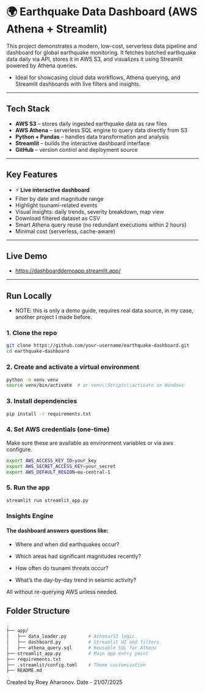 # 🌍 Earthquake Data Dashboard (AWS Athena + Streamlit)

This project demonstrates a modern, low-cost, serverless data pipeline and dashboard for global earthquake monitoring. It fetches batched earthquake data daily via API, stores it in AWS S3, and visualizes it using Streamlit powered by Athena queries.

 - Ideal for showcasing cloud data workflows, Athena querying, and Streamlit dashboards with live filters and insights.

---

## Tech Stack

- **AWS S3** – stores daily ingested earthquake data as raw files
- **AWS Athena** – serverless SQL engine to query data directly from S3
- **Python + Pandas** – handles data transformation and analysis
- **Streamlit** – builds the interactive dashboard interface
- **GitHub** – version control and deployment source

---

## Key Features

- ⚡ **Live interactive dashboard**
- Filter by date and magnitude range
- Highlight tsunami-related events
- Visual insights: daily trends, severity breakdown, map view
- Download filtered dataset as CSV
- Smart Athena query reuse (no redundant executions within 2 hours)
- Minimal cost (serverless, cache-aware)

---

## Live Demo

- https://dashboarddemoapp.streamlit.app/

---

## Run Locally 
- NOTE: this is only a demo guide, requires real data source, in my case, another project I made before.

### 1. Clone the repo

```bash
git clone https://github.com/your-username/earthquake-dashboard.git
cd earthquake-dashboard
```

### 2. Create and activate a virtual environment

```bash
python -m venv venv
source venv/bin/activate  # or venv\\Scripts\\activate on Windows
```

### 3. Install dependencies

```bash
pip install -r requirements.txt
```

### 4. Set AWS credentials (one-time)

Make sure these are available as environment variables or via aws configure.

```bash
export AWS_ACCESS_KEY_ID=your_key
export AWS_SECRET_ACCESS_KEY=your_secret
export AWS_DEFAULT_REGION=eu-central-1
```

### 5. Run the app
```bash
streamlit run streamlit_app.py
```

### Insights Engine

#### The dashboard answers questions like:

 - Where and when did earthquakes occur?

 - Which areas had significant magnitudes recently?

 - How often do tsunami threats occur?

 - What’s the day-by-day trend in seismic activity?

All without re-querying AWS unless needed.

## Folder Structure
```bash
.
├── app/
│   ├── data_loader.py        # Athena/S3 logic
│   ├── dashboard.py          # Streamlit UI and filters
│   ├── athena_query.sql      # Reusable SQL for Athena
├── streamlit_app.py          # Main app entry point
├── requirements.txt
├── .streamlit/config.toml    # Theme customization
├── README.md
```

Created by Roey Aharonov.
Date - 21/07/2025
